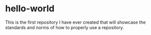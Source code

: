 # hello-world
This is the first repository I have ever created that will showcase the standards and norms of how to properly use a repository.
